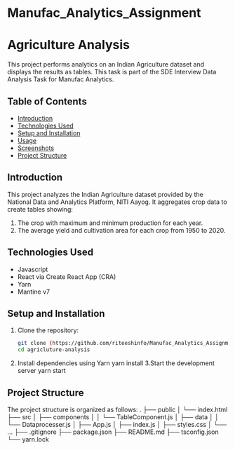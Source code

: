 # Manufac_Analytics_Assignment
# Agriculture Analysis

This project performs analytics on an Indian Agriculture dataset and displays the results as tables. This task is part of the SDE Interview Data Analysis Task for Manufac Analytics.

## Table of Contents
- [Introduction](#introduction)
- [Technologies Used](#technologies-used)
- [Setup and Installation](#setup-and-installation)
- [Usage](#usage)
- [Screenshots](#screenshots)
- [Project Structure](#project-structure)


## Introduction

This project analyzes the Indian Agriculture dataset provided by the National Data and Analytics Platform, NITI Aayog. It aggregates crop data to create tables showing:
1. The crop with maximum and minimum production for each year.
2. The average yield and cultivation area for each crop from 1950 to 2020.

## Technologies Used

- Javascript
- React via Create React App (CRA)
- Yarn
- Mantine v7

## Setup and Installation

1. Clone the repository:
   ```bash
   git clone (https://github.com/riteeshinfo/Manufac_Analytics_Assignment)
   cd agricluture-analysis
2. Install dependencies using Yarn
   yarn install
3.Start the development server
   yarn start
## Project Structure
The project structure is organized as follows:
.
├── public
│   └── index.html
├── src
│   ├── components
│   │   └── TableComponent.js
│   ├── data
│   │   └── Dataprocesser.js
│   ├── App.js
│   ├── index.js
│   ├── styles.css
│   └── ...
├── .gitignore
├── package.json
├── README.md
├── tsconfig.json
└── yarn.lock
